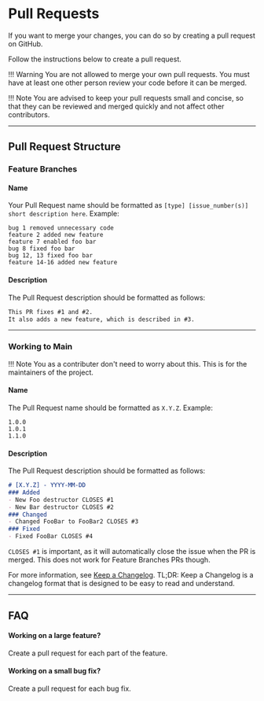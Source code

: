 # Pull Requests
If you want to merge your changes, you can do so by creating a pull request on GitHub.

Follow the instructions below to create a pull request.

!!! Warning
	You are not allowed to merge your own pull requests.
	You must have at least one other person review your code before it can be merged.

!!! Note
	You are advised to keep your pull requests small and concise, so that they can be reviewed and merged quickly and not affect other contributors.

---

## Pull Request Structure
### Feature Branches
#### Name
Your Pull Request name should be formatted as `[type] [issue_number(s)] short description here`.
Example:
```
bug 1 removed unnecessary code
feature 2 added new feature
feature 7 enabled foo bar
bug 8 fixed foo bar
bug 12, 13 fixed foo bar
feature 14-16 added new feature
```

#### Description
The Pull Request description should be formatted as follows:
```md
This PR fixes #1 and #2.
It also adds a new feature, which is described in #3.
```

---

### Working to Main
!!! Note
	You as a contributer don't need to worry about this.
	This is for the maintainers of the project.
#### Name
The Pull Request name should be formatted as `X.Y.Z`.
Example:
```
1.0.0
1.0.1
1.1.0
```

#### Description
The Pull Request description should be formatted as follows:
```md
# [X.Y.Z] - YYYY-MM-DD
### Added
- New Foo destructor CLOSES #1
- New Bar destructor CLOSES #2
### Changed
- Changed FooBar to FooBar2 CLOSES #3
### Fixed
- Fixed FooBar CLOSES #4
```

`CLOSES #1` is important, as it will automatically close the issue when the PR is merged.
This does not work for Feature Branches PRs though.

For more information, see [Keep a Changelog](https://keepachangelog.com/en/1.0.0/).
TL;DR: Keep a Changelog is a changelog format that is designed to be easy to read and understand.

---

## FAQ
#### Working on a large feature?
Create a pull request for each part of the feature.
#### Working on a small bug fix?
Create a pull request for each bug fix.
